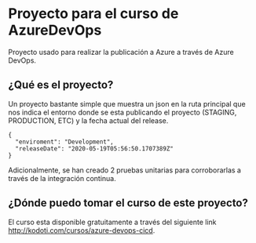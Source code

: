 # Proyecto para el curso de AzureDevOps
Proyecto usado para realizar la publicación a Azure a través de Azure DevOps.

## ¿Qué es el proyecto?
Un proyecto bastante simple que muestra un json en la ruta principal que nos indica el entorno donde se esta publicando el proyecto (STAGING, PRODUCTION, ETC) y la fecha actual del release.

```
{
  "enviroment": "Development",
  "releaseDate": "2020-05-19T05:56:50.1707389Z"
}
```

Adicionalmente, se han creado 2 pruebas unitarias para corroborarlas a través de la integración continua.

## ¿Dónde puedo tomar el curso de este proyecto?
El curso esta disponible gratuitamente a través del siguiente link http://kodoti.com/cursos/azure-devops-cicd.